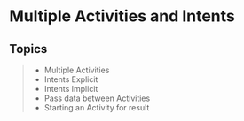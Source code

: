 # Multiple Activities and Intents

## Topics
>* Multiple Activities
>* Intents Explicit
>* Intents Implicit
>* Pass data between Activities
>* Starting an Activity for result
